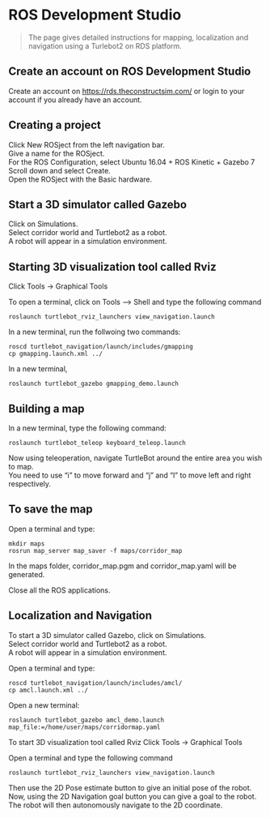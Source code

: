 # ROS Development Studio
> The page gives detailed instructions for mapping, localization and navigation using a Turlebot2 on RDS platform.

## Create an account on ROS Development Studio
Create an account on https://rds.theconstructsim.com/ or login to your account if you already have an account.

## Creating a project
Click New ROSject from the left navigation bar.<br>
Give a name for the ROSject.<br>
For the ROS Configuration, select Ubuntu 16.04 + ROS Kinetic + Gazebo 7<br>
Scroll down and select Create.<br>
Open the ROSject with the Basic hardware.<br>

## Start a 3D simulator called Gazebo
Click on Simulations.<br>
Select corridor world and Turtlebot2 as a robot. <br>
A robot will appear in a simulation environment. <br>

## Starting 3D visualization tool called Rviz
Click Tools → Graphical Tools

To open a terminal, click on Tools --> Shell and type the following command

`roslaunch turtlebot_rviz_launchers view_navigation.launch`

In a new terminal, run the follwoing two commands:

```
roscd turtlebot_navigation/launch/includes/gmapping
cp gmapping.launch.xml ../
```

In a new terminal,

`roslaunch turtlebot_gazebo gmapping_demo.launch`

## Building a map

In a new terminal, type the following command:

`roslaunch turtlebot_teleop keyboard_teleop.launch`

Now using teleoperation, navigate TurtleBot around the entire area you wish to map.<br>
You need to use “i” to move forward and “j” and “l” to move left and right respectively.

## To save the map

Open a terminal and type:

```
mkdir maps
rosrun map_server map_saver -f maps/corridor_map
```

In the maps folder, corridor_map.pgm and corridor_map.yaml will be generated.

Close all the ROS applications.

## Localization and Navigation

To start a 3D simulator called Gazebo, click on Simulations. <br>
Select corridor world and Turtlebot2 as a robot. <br>
A robot will appear in a simulation environment. <br>

Open a terminal and type:

```
roscd turtlebot_navigation/launch/includes/amcl/
cp amcl.launch.xml ../
```


Open a new terminal:

`roslaunch turtlebot_gazebo amcl_demo.launch map_file:=/home/user/maps/corridormap.yaml`


To start 3D visualization tool called Rviz
Click Tools → Graphical Tools

Open a terminal and type the following command

`roslaunch turtlebot_rviz_launchers view_navigation.launch`

Then use the 2D Pose estimate button to give an initial pose of the robot. 
Now, using the 2D Navigation goal button you can give a goal to the robot.
The robot will then autonomously navigate to the 2D coordinate.


